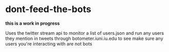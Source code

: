 # dont-feed-the-bots

**this is a work in progress**

Uses the twitter stream api to monitor a list of users.json and run any users they mention in tweets through botometer.iuni.iu.edu to see make sure any users you're interacting with are not bots

